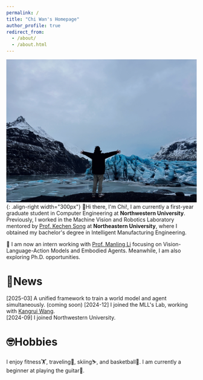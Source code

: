 ```yaml
---
permalink: /
title: "Chi Wan's Homepage"
author_profile: true
redirect_from: 
  - /about/
  - /about.html
---
```


![my_img](/images/myimg.jpg){: .align-right width="300px"}
👋Hi there, I'm Chi!, I am currently a first-year graduate student in Computer Engineering at **Northwestern University**. Previously, I worked in the Machine Vision and Robotics Laboratory mentored by [Prof. Kechen Song](http://faculty.neu.edu.cn/songkc/en/index.htm) at **Northeastern University**, where I obtained my bachelor's degree in Intelligent Manufacturing Engineering.  

🦾 I am now an intern working with [Prof. Manling Li](https://limanling.github.io/) focusing on Vision-Language-Action Models and Embodied Agents. Meanwhile, I am also exploring Ph.D. opportunities.

🥳News
======
[2025-03] A unified framework to train a world model and agent simultaneously. (coming soon)
[2024-12] I joined the MLL's Lab, working with [Kangrui Wang](https://jameskrw.github.io/).  
[2024-09] I joined Northwestern University.

🤓Hobbies
======
I enjoy fitness🏋️, traveling🚀, skiing⛷️, and basketball🏀. I am currently a beginner at playing the guitar🎸.
